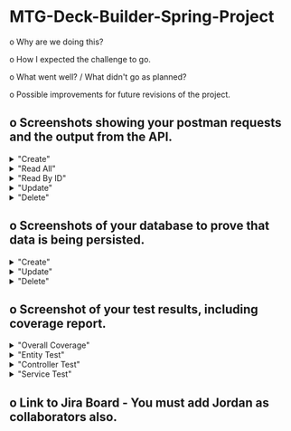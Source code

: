 # MTG-Deck-Builder-Spring-Project

o	Why are we doing this?

o	How I expected the challenge to go.

o	What went well? / What didn't go as planned?

o	Possible improvements for future revisions of the project.

## o Screenshots showing your postman requests and the output from the API.

<details>
<summary>"Create"</summary>
![create](https://github.com/LukeWebster89/MTG-Deck-Builder-Spring-Project/blob/dev/Documents/Screenshots/APIrequests/CreatePostman.jpg?raw=true) 
  
</details>

<details>
<summary>"Read All"</summary>
![ReadAllPostman](https://user-images.githubusercontent.com/97948290/158586666-df41285f-bd5e-452c-94b0-4108ffb1d68f.jpg)

</details>

<details>
<summary>"Read By ID"</summary>
![ReadByIdPostman](https://user-images.githubusercontent.com/97948290/158586703-3f0335e8-ea8d-45bd-b981-e3fe37f772dc.jpg)

</details>

<details>
<summary>"Update"</summary>
![UpdatePostman](https://user-images.githubusercontent.com/97948290/158586752-03d045e8-9c61-4c07-a6a4-4c79a405eb8c.jpg)

</details>

<details>
<summary>"Delete"</summary>
![DeletePostman](https://user-images.githubusercontent.com/97948290/158586788-23bd8907-7863-4512-8b83-5e7437ae45e8.jpg)

</details>

## o Screenshots of your database to prove that data is being persisted.

<details>
<summary>"Create"</summary>
![CreateMySQL](https://user-images.githubusercontent.com/97948290/158589191-628534b5-13fc-459b-a25a-0bb7788be085.jpg)

</details>

<details>
<summary>"Update"</summary>
![UpdateMySQL](https://user-images.githubusercontent.com/97948290/158589225-e171b01a-d6aa-415d-8a52-1210bf9e4987.jpg)

</details>

<details>
<summary>"Delete"</summary>
![DeleteMySQL](https://user-images.githubusercontent.com/97948290/158589257-b77f1f42-0cd7-4414-a052-7264371f3ff1.jpg)

</details>


## o	Screenshot of your test results, including coverage report.
<details>
<summary>"Overall Coverage"</summary>
![AllTestsCoverage](https://user-images.githubusercontent.com/97948290/158589320-0515b6b0-9f32-4284-ad0c-93d15dd3e5c2.jpg)

</details>

<details>
<summary>"Entity Test"</summary>
![EntityTest](https://user-images.githubusercontent.com/97948290/158589347-543e259c-0779-43d8-8a85-7a2cb7f91517.jpg)

</details>

<details>
<summary>"Controller Test"</summary>
![ControllerTest](https://user-images.githubusercontent.com/97948290/158589379-cfa92595-d3c1-43c8-ad5b-7f424324f78c.jpg)

</details>

<details>
<summary>"Service Test"</summary>
![ServiceUnitTest](https://user-images.githubusercontent.com/97948290/158589403-21a873e5-37cb-4c03-bea2-815e69b4600e.jpg)

</details>

## o	Link to Jira Board - You must add Jordan as collaborators also.

